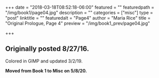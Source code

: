 +++
date = "2018-03-18T08:52:18-06:00"
featured = ""
featuredpath = "/img/book1/page04.jpg"
description = ""
categories = ["misc"]
type = "post"
linktitle = ""
featuredalt = "Page4"
author = "Maria Rice"
title = "Original Prologue, Page 4"
preview = "/img/book1_prev/page04.jpg"

+++

## Originally posted 8/27/16.

Colored in GIMP and updated 3/2/19. 

**Moved from Book 1 to Misc on 5/8/20.**
